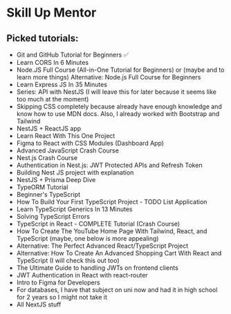 # Skill Up Mentor

## Picked tutorials:
- Git and GitHub Tutorial for Beginners ✅
- Learn CORS In 6 Minutes
- Node.JS Full Course (All-in-One Tutorial for Beginners) or (maybe and to learn more things) Alternative: Node.js Full Course for Beginners
- Learn Express JS In 35 Minutes
- Series: API with NestJS (I will leave this for later because it seems like too much at the moment)
- Skipping CSS completely because already have enough knowledge and know how to use MDN docs. Also, I already worked with Bootstrap and Tailwind
- NestJS + ReactJS app
- Learn React With This One Project
- Figma to React with CSS Modules (Dashboard App)
- Advanced JavaScript Crash Course
- Nest.js Crash Course
- Authentication in Nest.js: JWT Protected APIs and Refresh Token
- Building Nest JS project with explanation
- NestJS + Prisma Deep Dive
- TypeORM Tutorial
- Beginner's TypeScript
- How To Build Your First TypeScript Project - TODO List Application
- Learn TypeScript Generics In 13 Minutes
- Solving TypeScript Errors
- TypeScript in React - COMPLETE Tutorial (Crash Course)
- How To Create The YouTube Home Page With Tailwind, React, and TypeScript (maybe, one below is more appealing)
- Alternative: The Perfect Advanced React/TypeScript Project
- Alternative: How To Create An Advanced Shopping Cart With React and TypeScript (I will check this out too)
- The Ultimate Guide to handling JWTs on frontend clients
- JWT Authentication in React with react-router
- Intro to Figma for Developers
- For databases, I have that subject on uni now and had it in high school for 2 years so I might not take it
- All NextJS stuff
